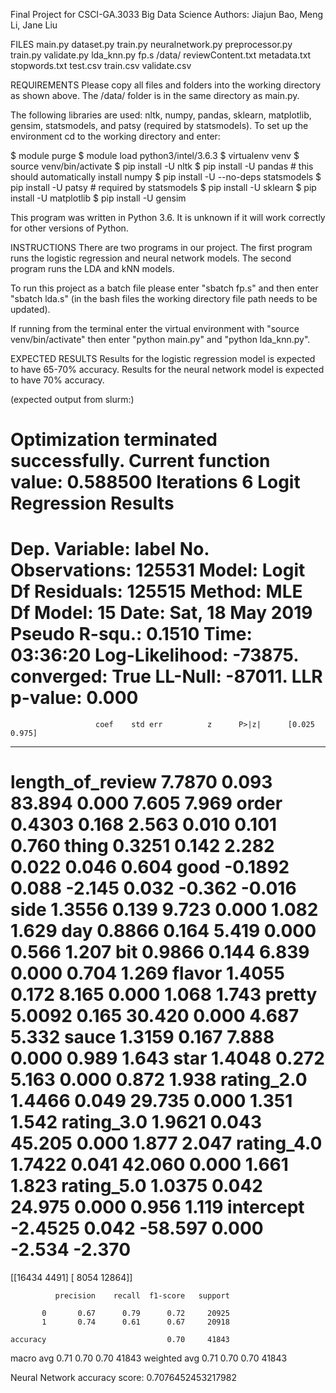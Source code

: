 Final Project for CSCI-GA.3033 Big Data Science
Authors: Jiajun Bao, Meng Li, Jane Liu


FILES
main.py
dataset.py
train.py
neuralnetwork.py
preprocessor.py
train.py
validate.py
lda_knn.py
fp.s
/data/
    reviewContent.txt
    metadata.txt
    stopwords.txt
    test.csv
    train.csv
    validate.csv


REQUIREMENTS
Please copy all files and folders into the working directory as shown above. The /data/ folder is in the same directory as main.py.

The following libraries are used: nltk, numpy, pandas, sklearn, matplotlib, gensim, statsmodels, and patsy (required by statsmodels). To set up the environment cd to the working directory and enter:

$ module purge
$ module load python3/intel/3.6.3
$ virtualenv venv
$ source venv/bin/activate
$ pip install -U nltk
$ pip install -U pandas     # this should automatically install numpy
$ pip install -U --no-deps statsmodels
$ pip install -U patsy      # required by statsmodels
$ pip install -U sklearn
$ pip install -U matplotlib
$ pip install -U gensim

This program was written in Python 3.6. It is unknown if it will work correctly for other versions of Python.


INSTRUCTIONS
There are two programs in our project. The first program runs the logistic regression and neural network models. The second program runs the LDA and kNN models.

To run this project as a batch file please enter "sbatch fp.s" and then enter "sbatch lda.s" (in the bash files the working directory file path needs to be updated).

If running from the terminal enter the virtual environment with "source venv/bin/activate" then enter "python main.py" and "python lda_knn.py".


EXPECTED RESULTS
Results for the logistic regression model is expected to have 65-70% accuracy.
Results for the neural network model is expected to have 70% accuracy.

(expected output from slurm:)

Optimization terminated successfully.
         Current function value: 0.588500
         Iterations 6
                           Logit Regression Results
==============================================================================
Dep. Variable:                  label   No. Observations:               125531
Model:                          Logit   Df Residuals:                   125515
Method:                           MLE   Df Model:                           15
Date:                Sat, 18 May 2019   Pseudo R-squ.:                  0.1510
Time:                        03:36:20   Log-Likelihood:                -73875.
converged:                       True   LL-Null:                       -87011.
                                        LLR p-value:                     0.000
====================================================================================
                       coef    std err          z      P>|z|      [0.025      0.975]
------------------------------------------------------------------------------------
length_of_review     7.7870      0.093     83.894      0.000       7.605       7.969
order                0.4303      0.168      2.563      0.010       0.101       0.760
thing                0.3251      0.142      2.282      0.022       0.046       0.604
good                -0.1892      0.088     -2.145      0.032      -0.362      -0.016
side                 1.3556      0.139      9.723      0.000       1.082       1.629
day                  0.8866      0.164      5.419      0.000       0.566       1.207
bit                  0.9866      0.144      6.839      0.000       0.704       1.269
flavor               1.4055      0.172      8.165      0.000       1.068       1.743
pretty               5.0092      0.165     30.420      0.000       4.687       5.332
sauce                1.3159      0.167      7.888      0.000       0.989       1.643
star                 1.4048      0.272      5.163      0.000       0.872       1.938
rating_2.0           1.4466      0.049     29.735      0.000       1.351       1.542
rating_3.0           1.9621      0.043     45.205      0.000       1.877       2.047
rating_4.0           1.7422      0.041     42.060      0.000       1.661       1.823
rating_5.0           1.0375      0.042     24.975      0.000       0.956       1.119
intercept           -2.4525      0.042    -58.597      0.000      -2.534      -2.370
====================================================================================
[[16434  4491]
 [ 8054 12864]]

              precision    recall  f1-score   support

           0       0.67      0.79      0.72     20925
           1       0.74      0.61      0.67     20918

    accuracy                           0.70     41843
   macro avg       0.71      0.70      0.70     41843
weighted avg       0.71      0.70      0.70     41843

Neural Network accuracy score: 0.7076452453217982

